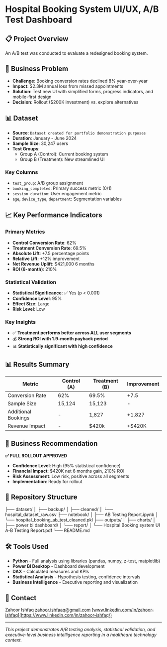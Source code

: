 # Hospital Booking System UI/UX, A/B Test Dashboard

## 📋 Project Overview
An A/B test was conducted to evaluate a redesigned booking system.

## 🎯 Business Problem

- **Challenge**: Booking conversion rates declined 8% year-over-year
- **Impact**: $2.3M annual loss from missed appointments
- **Solution**: Test new UI with simplified forms, progress indicators, and mobile-first design
- **Decision**: Rollout ($200K investment) vs. explore alternatives

## 📊 Dataset

- **Source**: `Dataset created for portfolio demonstration purposes`
- **Duration**: January - June 2024
- **Sample Size**: 30,247 users
- **Test Groups**: 
  - Group A (Control): Current booking system
  - Group B (Treatment): New streamlined UI

### Key Columns
- `test_group`: A/B group assignment
- `booking_completed`: Primary success metric (0/1)
- `session_duration`: User engagement metric
- `age`, `device_type`, `department`: Segmentation variables

## 📈 Key Performance Indicators

### Primary Metrics
- **Control Conversion Rate**: 62%
- **Treatment Conversion Rate**: 69.5%
- **Absolute Lift**: +7.5 percentage points
- **Relative Lift**: +12% improvement
- **Net Revenue Uplift**: $421,000 6 months
- **ROI (6-month)**: 210%

### Statistical Validation
- **Statistical Significance**: ✅ Yes (p < 0.001)
- **Confidence Level**: 95%
- **Effect Size**: Large
- **Risk Level**: Low

### Key Insights
- ✅ **Treatment performs better across ALL user segments**
- 💰 **Strong ROI with 1.9-month payback period**
- 📊 **Statistically significant with high confidence**


## 📊 Results Summary

| Metric | Control (A) | Treatment (B) | Improvement |
|--------|-------------|---------------|-------------|
| Conversion Rate | 62% | 69.5% | +7.5 |
| Sample Size | 15,124 | 15,123 | - |
| Additional Bookings | - | 1,827 | +1,827 |
| Revenue Impact | - | $420k | +$420K |

## 🎯 Business Recommendation

**✅ FULL ROLLOUT APPROVED**

- **Confidence Level**: High (95% statistical confidence)
- **Financial Impact**: $420K net 6 months gain, 210% ROI
- **Risk Assessment**: Low risk, positive across all segments
- **Implementation**: Ready for rollout

## 📁 Repository Structure

├── dataset/
│   ├── backup/
│   ├── cleaned/
│   └── hospital_dataset_raw.csv
├── notebook/
│   ├── AB Testing Report.ipynb
│   └── hospital_booking_ab_test_cleaned.pkl
├── outputs/
│   ├── charts/
│   ├── power bi dashboard/
│   └── report/
│       └── Hospital Booking system UI A-B Testing Report.pdf
└── README.md

## 🛠️ Tools Used
- **Python** - Full analysis using libraries (pandas, numpy, z-test, matplotlib)
- **Power BI Desktop** - Dashboard development
- **DAX** - Calculated measures and KPIs
- **Statistical Analysis** - Hypothesis testing, confidence intervals
- **Business Intelligence** - Executive reporting and visualization

## 📧 Contact

Zahoor Ishfaq
zahoor.ishfaaq@gmail.com
[www.linkedin.com/in/zahoor-ishfaq](https://www.linkedin.com/in/zahoor-ishfaq/)

---

*This project demonstrates A/B testing analysis, statistical validation, and executive-level business intelligence reporting in a healthcare technology context.*